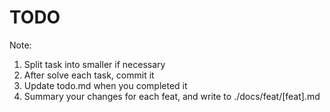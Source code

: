 # TODO

Note:
1. Split task into smaller if necessary
2. After solve each task, commit it
3. Update todo.md when you completed it
4. Summary your changes for each feat, and write to ./docs/feat/[feat].md